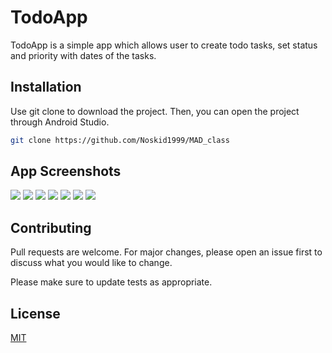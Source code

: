 # TodoApp

TodoApp is a simple app which allows user to create todo tasks, set status and priority with dates of the tasks.

## Installation

Use git clone to download the project. Then, you can open the project through Android Studio.

```bash
git clone https://github.com/Noskid1999/MAD_class
```
## App Screenshots
![](https://ibb.co/mBtSwW7)
![](https://ibb.co/q0npRSp)
![](https://ibb.co/v1SS10N)
![](https://ibb.co/8877b1x)
![](https://ibb.co/qFH8HC5)
![](https://ibb.co/9r0zJqN)
![](https://ibb.co/vvVFx7q)

## Contributing
Pull requests are welcome. For major changes, please open an issue first to discuss what you would like to change.

Please make sure to update tests as appropriate.

## License
[MIT](https://choosealicense.com/licenses/mit/)